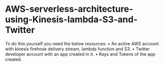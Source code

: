 # AWS-serverless-architecture-using-Kinesis-lambda-S3-and-Twitter

To do this yourself you need the below resources:
•	An active AWS account with kinesis firehose delivery stream, lambda function and S3.
•	Twitter developer account with an app created in it.
•	Keys and Tokens of the app created.


